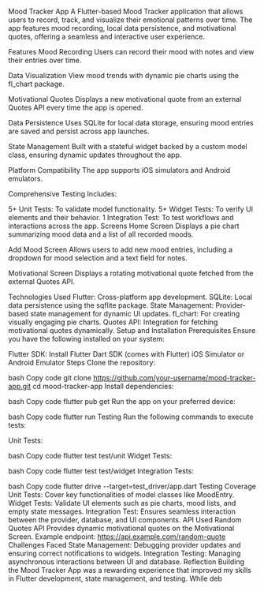 Mood Tracker App
A Flutter-based Mood Tracker application that allows users to record, track, and visualize their emotional patterns over time. The app features mood recording, local data persistence, and motivational quotes, offering a seamless and interactive user experience.

Features
Mood Recording
Users can record their mood with notes and view their entries over time.

Data Visualization
View mood trends with dynamic pie charts using the fl_chart package.

Motivational Quotes
Displays a new motivational quote from an external Quotes API every time the app is opened.

Data Persistence
Uses SQLite for local data storage, ensuring mood entries are saved and persist across app launches.

State Management
Built with a stateful widget backed by a custom model class, ensuring dynamic updates throughout the app.

Platform Compatibility
The app supports iOS simulators and Android emulators.

Comprehensive Testing
Includes:

5+ Unit Tests: To validate model functionality.
5+ Widget Tests: To verify UI elements and their behavior.
1 Integration Test: To test workflows and interactions across the app.
Screens
Home Screen
Displays a pie chart summarizing mood data and a list of all recorded moods.

Add Mood Screen
Allows users to add new mood entries, including a dropdown for mood selection and a text field for notes.

Motivational Screen
Displays a rotating motivational quote fetched from the external Quotes API.

Technologies Used
Flutter: Cross-platform app development.
SQLite: Local data persistence using the sqflite package.
State Management: Provider-based state management for dynamic UI updates.
fl_chart: For creating visually engaging pie charts.
Quotes API: Integration for fetching motivational quotes dynamically.
Setup and Installation
Prerequisites
Ensure you have the following installed on your system:

Flutter SDK: Install Flutter
Dart SDK (comes with Flutter)
iOS Simulator or Android Emulator
Steps
Clone the repository:

bash
Copy code
git clone https://github.com/your-username/mood-tracker-app.git
cd mood-tracker-app
Install dependencies:

bash
Copy code
flutter pub get
Run the app on your preferred device:

bash
Copy code
flutter run
Testing
Run the following commands to execute tests:

Unit Tests:

bash
Copy code
flutter test test/unit
Widget Tests:

bash
Copy code
flutter test test/widget
Integration Tests:

bash
Copy code
flutter drive --target=test_driver/app.dart
Testing Coverage
Unit Tests: Cover key functionalities of model classes like MoodEntry.
Widget Tests: Validate UI elements such as pie charts, mood lists, and empty state messages.
Integration Test: Ensures seamless interaction between the provider, database, and UI components.
API Used
Random Quotes API
Provides dynamic motivational quotes on the Motivational Screen.
Example endpoint:
https://api.example.com/random-quote
Challenges Faced
State Management: Debugging provider updates and ensuring correct notifications to widgets.
Integration Testing: Managing asynchronous interactions between UI and database.
Reflection
Building the Mood Tracker App was a rewarding experience that improved my skills in Flutter development, state management, and testing. While deb
